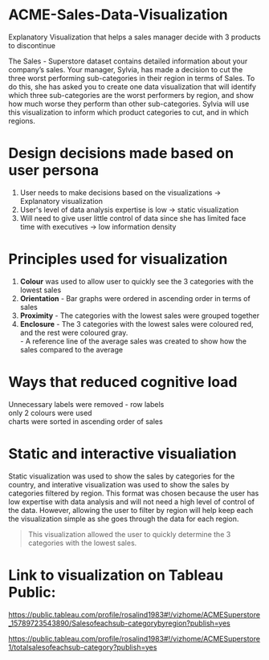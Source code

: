 # ACME-Sales-Data-Visualization
Explanatory Visualization that helps a sales manager decide with 3 products to discontinue

The Sales - Superstore dataset contains detailed information about your company’s sales. Your manager, Sylvia, has made a decision to cut the three worst performing sub-categories in their region in terms of Sales. To do this, she has asked you to create one data visualization that will identify which three sub-categories are the worst performers by region, and show how much worse they perform than other sub-categories. Sylvia will use this visualization to inform which product categories to cut, and in which regions.

# Design decisions made based on user persona
1. User needs to make decisions based on the visualizations -> Explanatory visualization
2. User's level of data analysis expertise is low -> static visualization
3. Will need to give user little control of data since she has limited face time with executives -> low information density

# Principles used for visualization

1. **Colour** was used to allow user to quickly see the 3 categories with the lowest sales
2. **Orientation** - Bar graphs were ordered in ascending order in terms of sales
3. **Proximity** - The categories with the lowest sales were grouped together
4. **Enclosure** - The 3 categories with the lowest sales were coloured red, and the rest were coloured gray. <br>
                 - A reference line of the average sales was created to show how the sales compared to the average

# Ways that reduced cognitive load
Unnecessary labels were removed - row labels<br>
only 2 colours were used<br>
charts were sorted in ascending order of sales<br>

# Static and interactive visualiation
Static visualization was used to show the sales by categories for the country, and interative visualization was used to show the sales by categories filtered by region. This format was chosen because the user has low expertise with data analysis and will not need a high level of control of the data. However, allowing the user to filter by region will help keep each the visualization simple as she goes through the data for each region. 

> This visualization allowed the user to quickly determine the 3 categories with the lowest sales.

# Link to visualization on Tableau Public:

https://public.tableau.com/profile/rosalind1983#!/vizhome/ACMESuperstore_15789723543890/Salesofeachsub-categorybyregion?publish=yes

https://public.tableau.com/profile/rosalind1983#!/vizhome/ACMESuperstore1/totalsalesofeachsub-category?publish=yes
